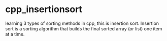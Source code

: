 # cpp_insertionsort
learning 3 types of sorting methods in cpp, this is insertion sort. Insertion sort is a sorting algorithm that builds the final sorted array (or list) one item at a time. 
